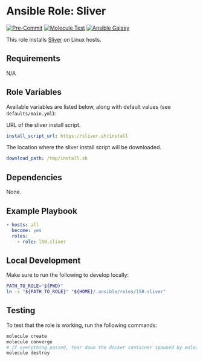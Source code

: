 # Ansible Role: Sliver

[![Pre-Commit](https://github.com/l50/ansible-sliver/actions/workflows/pre-commit.yaml/badge.svg)](https://github.com/l50/ansible-sliver/actions/workflows/pre-commit.yaml)
[![Molecule Test](https://github.com/l50/ansible-sliver/actions/workflows/molecule.yaml/badge.svg)](https://github.com/l50/ansible-sliver/actions/workflows/molecule.yaml)
[![Ansible Galaxy](https://img.shields.io/badge/Galaxy-sliver-660198.svg?style=flat)](https://galaxy.ansible.com/l50/sliver)

This role installs [Sliver](https://github.com/BishopFox/sliver.git)
on Linux hosts.

## Requirements

N/A

## Role Variables

Available variables are listed below, along with default values (see `defaults/main.yml`):

URL of the sliver install script.

```yaml
install_script_url: https://sliver.sh/install
```

The location where the sliver install script will be downloaded.

```yaml
download_path: /tmp/install.sh
```

## Dependencies

None.

## Example Playbook

```yaml
- hosts: all
  become: yes
  roles:
    - role: l50.sliver
```

## Local Development

Make sure to run the following to develop locally:

```bash
PATH_TO_ROLE="${PWD}"
ln -s "${PATH_TO_ROLE}" "${HOME}/.ansible/roles/l50.sliver"
```

## Testing

To test that the role is working, run the following commands:

```bash
molecule create
molecule converge
# If everything passed, tear down the docker container spawned by molecule:
molecule destroy
```
